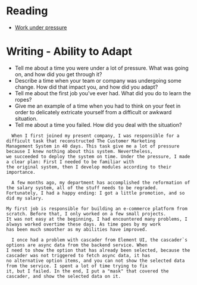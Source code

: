 # Reading

- [Work under pressure](https://www.glassdoor.com/blog/guide/how-do-you-work-under-pressure/)


# Writing - Ability to Adapt

- Tell me about a time you were under a lot of pressure. What was going on, and how did you get through it?
- Describe a time when your team or company was undergoing some change. How did that impact you, and how did you adapt?
- Tell me about the first job you’ve ever had. What did you do to learn the ropes?
- Give me an example of a time when you had to think on your feet in order to delicately extricate yourself from a difficult or awkward situation.
- Tell me about a time you failed. How did you deal with the situation?

```
  When I first joined my present company, I was responsible for a difficult task that reconstructed The Customer Marketing 
Management System in 40 days. This task give me a lot of pressure because I knew nothing about this system. Nevertheless, 
we succeeded to deploy the system on time. Under the pressure, I made a clear plan: First I needed to be familiar with 
the original system, then I develop modules according to their importance.

  A few months ago, my department has accomplished the reformation of the salary system, all of the stuff needs to be regraded.
Fortunately, I had a happy ending: I got a little promotion, and so did my salary.

My first job is responsible for building an e-commerce platform from scratch. Before that, I only worked on a few small projects.
It was not easy at the beginning, I had encountered many problems, I always worked overtime these days. As time goes by my work 
has been much smoother as my abilities have improved.

  I once had a problem with cascader from Element UI, the cascader`s options are async data from the backend service. When 
I need to show the option that has already been selected, because the cascader was not triggered to fetch async data, it has
no alternative option items, and you can not show the selected data from the service. I spent a lot of time trying to fix
it, but I failed. In the end, I put a "mask" that covered the cascader, and show the selected data on it.

```
